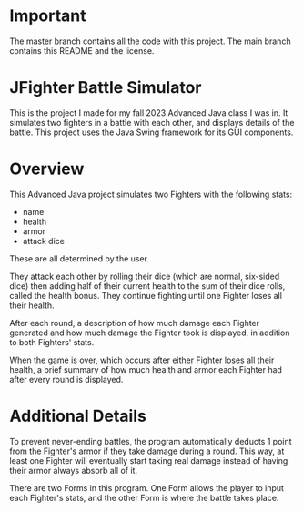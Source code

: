 # Important
The master branch contains all the code with this project. The main branch contains this README and the license.

# JFighter Battle Simulator
This is the project I made for my fall 2023 Advanced Java class I was in. It simulates two fighters in a battle with each other, and displays details of the battle.
This project uses the Java Swing framework for its GUI components.

# Overview
This Advanced Java project simulates two Fighters with the following stats:
* name
* health
* armor
* attack dice

These are all determined by the user.

They attack each other by rolling their dice (which are normal, six-sided dice)
then adding half of their current health to the sum of their dice rolls, called the health bonus.
They continue fighting until one Fighter loses all their health.

After each round, a description of how much damage
each Fighter generated and how much damage the Fighter took is displayed, in
addition to both Fighters' stats.

When the game is over, which occurs after either Fighter loses all their health,
a brief summary of how much health and armor each Fighter had after every round is displayed.

# Additional Details
To prevent never-ending battles, the program automatically deducts 1 point
from the Fighter's armor if they take damage during a round. This way, at least
one Fighter will eventually start taking real damage instead of having their
armor always absorb all of it.

There are two Forms in this program. One Form allows the player to input each
Fighter's stats, and the other Form is where the battle takes place.
